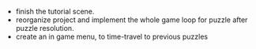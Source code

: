 - finish the tutorial scene.
- reorganize project and implement the whole game loop for puzzle after puzzle resolution.
- create an in game menu, to time-travel to previous puzzles
